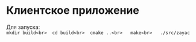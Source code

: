 # Клиентское приложение
Для запуска:  
`mkdir build<br> 
cd build<br> 
cmake ..<br>  
make<br>  
./src/zayac`
